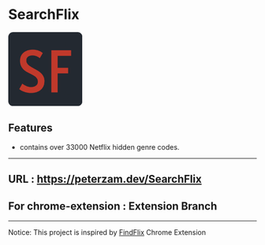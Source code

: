 # SearchFlix

<p>
  <img src="logo.png" width="150" title="hover text" alt="Logo">
</p>

## Features

- contains over 33000 Netflix hidden genre codes.

<hr>

## URL : <a src="https://peterzam.dev/SearchFlix/index.html">https://peterzam.dev/SearchFlix</a>

## For chrome-extension : <a src="https://github.com/peterzam/SearchFlix/tree/extension">Extension Branch</a>

<hr>
Notice: This project is inspired by <a href="https://chrome.google.com/webstore/detail/findflix-netflix-secret-c/njgopmododdceghkcgbmgfffamnjbjno">FindFlix</a> Chrome Extension